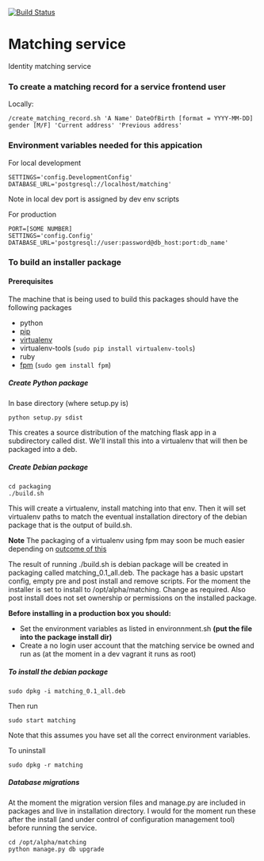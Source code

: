 
[![Build Status](https://magnum.travis-ci.com/LandRegistry/matching.svg?token=N9pcG7F7VybLxV2xrpVh&branch=master)](https://magnum.travis-ci.com/LandRegistry/matching)


Matching service
================

Identity matching service


### To create a matching record for a service frontend user

Locally:
```
/create_matching_record.sh 'A Name' DateOfBirth [format = YYYY-MM-DD] gender [M/F] 'Current address' 'Previous address'
```

### Environment variables needed for this appication

For local development
```
SETTINGS='config.DevelopmentConfig'
DATABASE_URL='postgresql://localhost/matching'
```
Note in local dev port is assigned by dev env scripts

For production
```
PORT=[SOME NUMBER]
SETTINGS='config.Config'
DATABASE_URL='postgresql://user:password@db_host:port:db_name'
```

### To build an installer package

#### Prerequisites

The machine that is being used to build this packages should have the following packages

* python
* [pip](http://pip.readthedocs.org/en/latest/installing.html)
* [virtualenv](http://virtualenv.readthedocs.org/en/latest/virtualenv.html#installation)
* virtualenv-tools (```sudo pip install virtualenv-tools```)
* ruby
* [fpm](https://github.com/jordansissel/fpm) (```sudo gem install fpm```)


##### Create Python package

In base directory (where setup.py is)
```
python setup.py sdist
```

This creates a source distribution of the matching flask app in a subdirectory called dist. We'll install this into a virtualenv that will then be packaged into a deb.

##### Create Debian package

```
cd packaging
./build.sh
```

This will create a virtualenv, install matching into that env. Then it will set virtualenv paths to match the eventual installation directory of the debian package that is the output of build.sh.

**Note**
The packaging of a virtualenv using fpm may soon be much easier depending on [outcome of this](https://github.com/jordansissel/fpm/issues/697)

The result of running ./build.sh is debian package will be created in packaging called matching_0.1_all.deb. The package has a basic upstart config, empty pre and post install and remove scripts. For the moment the installer is set to install to /opt/alpha/matching. Change as required. Also post install does not set ownership or permissions on the installed package.

**Before installing in a production box you should:**

* Set the environment variables as listed in environnment.sh **(put the file into the package install dir)**
* Create a no login user account that the matching service be owned and run as (at the moment in a dev vagrant it runs as root)

##### To install the debian package

```
sudo dpkg -i matching_0.1_all.deb
```

Then run

```
sudo start matching
```

Note that this assumes you have set all the correct environment variables.

To uninstall

```
sudo dpkg -r matching
```

##### Database migrations

At the moment the migration version files and manage.py are included in packages and live in installation directory. I would for the moment run these after the install (and under control of configuration management tool) before running the service.

```
cd /opt/alpha/matching
python manage.py db upgrade
```
